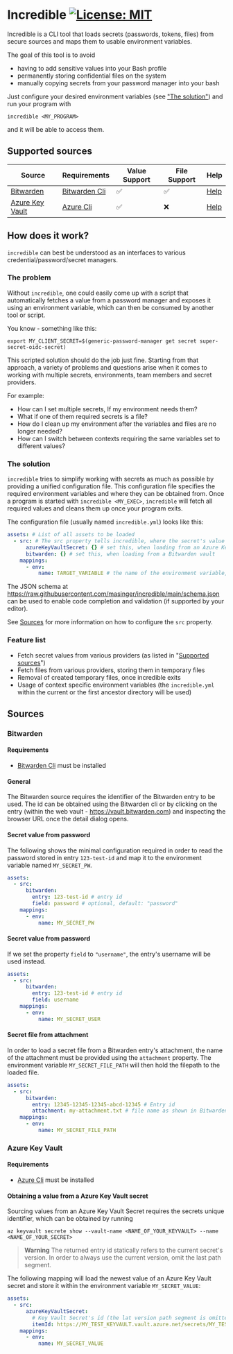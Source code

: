 # Incredible [![License: MIT](https://img.shields.io/badge/License-MIT-yellow.svg)](LICENSE)
Incredible is a CLI tool that loads secrets (passwords, tokens, files) from secure sources and maps them to usable environment variables.

The goal of this tool is to avoid
- having to add sensitive values into your Bash profile
- permanently storing confidential files on the system
- manually copying secrets from your password manager into your bash

Just configure your desired environment variables (see ["The solution"](#the-solution)) and run your program with

```shell
incredible <MY_PROGRAM>
```
and it will be able to access them.

## Supported sources

| Source                                                                  | Requirements                                              | Value Support | File Support | Help                     |
|-------------------------------------------------------------------------|-----------------------------------------------------------|---------------|--------------|--------------------------|
| [Bitwarden](https://bitwarden.com)                                      | [Bitwarden Cli](https://bitwarden.com/help/cli/)          | ✅             | ✅            | [Help](#bitwarden)       |
| [Azure Key Vault](https://azure.microsoft.com/en-us/products/key-vault) | [Azure Cli](https://learn.microsoft.com/en-us/cli/azure/) | ✅             | ❌            | [Help](#azure-key-vault) |


## How does it work?
`incredible` can best be understood as an interfaces to various credential/password/secret managers.

### The problem

Without `incredible`, one could easily come up with a script that automatically fetches a value from a password manager and exposes it using an environment variable, which can then be consumed by another tool or script. 

You know - something like this:
````shell
export MY_CLIENT_SECRET=$(generic-password-manager get secret super-secret-oidc-secret)
````
This scripted solution should do the job just fine.
Starting from that approach, a variety of problems and questions arise when it comes to working with multiple secrets, environments, team members and secret providers.

For example:
- How can I set multiple secrets, If my environment needs them? 
- What if one of them required secrets is a file?
- How do I clean up my environment after the variables and files are no longer needed?
- How can I switch between contexts requiring the same variables set to different values?

### The solution
`incredible` tries to simplify working with secrets as much as possible by providing a unified configuration file.
This configuration file specifies the required environment variables and where they can be obtained from. 
Once a program is started with `incredible <MY_EXEC>`, `incredible` will fetch all required values and cleans them up once your program exits.

The configuration file (usually named `incredible.yml`) looks like this:

````yaml
assets: # List of all assets to be loaded
  - src: # The src property tells incredible, where the secret's value can be obtained from
      azureKeyVaultSecret: {} # set this, when loading from an Azure Key Value
      bitwarden: {} # set this, when loading from a Bitwarden vault
    mappings:
      - env: 
          name: TARGET_VARIABLE # the name of the environment variable, that should hold the obtained secret
````

The JSON schema at https://raw.githubusercontent.com/masinger/incredible/main/schema.json can be used to enable code completion and validation (if supported by your editor).

See [Sources](#sources) for more information on how to configure the `src` property.


### Feature list
- Fetch secret values from various providers (as listed in "[Supported sources](#supported-sources)")
- Fetch files from various providers, storing them in temporary files
- Removal of created temporary files, once incredible exits
- Usage of context specific environment variables (the `incredible.yml` within the current or the first ancestor directory will be used)

## Sources

### Bitwarden

#### Requirements

- [Bitwarden Cli](https://bitwarden.com/help/cli/) must be installed

#### General

The Bitwarden source requires the identifier of the Bitwarden entry to be used.
The id can be obtained using the Bitwarden cli or by clicking on the entry (within the web
vault - https://vault.bitwarden.com) and inspecting the browser URL once the detail dialog opens.

#### Secret value from password

The following shows the minimal configuration required in order to read the password stored in entry `123-test-id` and
map it to the environment variable named `MY_SECRET_PW`.

```yaml
assets:
  - src:
      bitwarden:
        entry: 123-test-id # entry id
        field: password # optional, default: "password" 
    mappings:
      - env:
          name: MY_SECRET_PW
```

#### Secret value from password

If we set the property `field` to `"username"`, the entry's username will be used instead.

````yaml
assets:
  - src:
      bitwarden:
        entry: 123-test-id # entry id
        field: username
    mappings:
      - env:
          name: MY_SECRET_USER
````

#### Secret file from attachment
In order to load a secret file from a Bitwarden entry's attachment, the name of the attachment must be provided using the `attachment` property.
The environment variable `MY_SECRET_FILE_PATH` will then hold the filepath to the loaded file.

````yaml
assets:
  - src: 
      bitwarden: 
        entry: 12345-12345-12345-abcd-12345 # Entry id
        attachment: my-attachment.txt # file name as shown in Bitwarden
    mappings:
      - env: 
          name: MY_SECRET_FILE_PATH
````

### Azure Key Vault

#### Requirements

- [Azure Cli](https://learn.microsoft.com/en-us/cli/azure/) must be installed

#### Obtaining a value from a Azure Key Vault secret
Sourcing values from an Azure Key Vault Secret requires the secrets unique identifier,
which can be obtained by running

````shell
az keyvault secrete show --vault-name <NAME_OF_YOUR_KEYVAULT> --name <NAME_OF_YOUR_SECRET>
````

> **Warning**
> The returned entry id statically refers to the current secret's version.
> In order to always use the current version, omit the last path segment.

The following mapping will load the newest value of an Azure Key Vault secret and store it within the environment variable `MY_SECRET_VALUE`:
````yaml
assets:
  - src: 
      azureKeyVaultSecret:
        # Key Vault Secret's id (the lat version path segment is omitted, in order to always use the newest value)
        itemId: https://MY_TEST_KEYVAULT.vault.azure.net/secrets/MY_TEST_ENTRY
    mappings:
      - env: 
          name: MY_SECRET_VALUE
````



